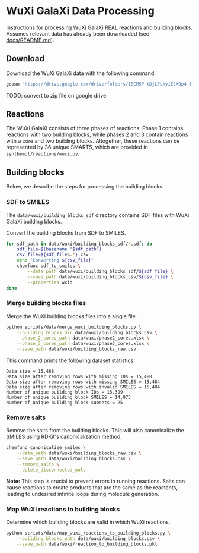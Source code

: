# WuXi GalaXi Data Processing

Instructions for processing WuXi GalaXi REAL reactions and building blocks. Assumes relevant data has already been downloaded (see [docs/README.md](README.md)).

## Download

Download the WuXi GalaXi data with the following command.
```bash
gdown "https://drive.google.com/drive/folders/1BCM5P-tDjLFLkyiEJX9p4-6fw0w5-qRg?usp=drive_link" -O $(python -c "import synthemol; from pathlib import Path; print(Path(synthemol.__path__[0]).parent)")/data/wuxi --folder
```

TODO: convert to zip file on google drive

## Reactions

The WuXi GalaXi consists of three phases of reactions. Phase 1 contains reactions with two building blocks, while phases 2 and 3 contain reactions with a core and two building blocks. Altogether, these reactions can be represented by 36 unique SMARTS, which are provided in `synthemol/reactions/wuxi.py`.


## Building blocks

Below, we describe the steps for processing the building blocks.

### SDF to SMILES

The `data/wuxi/building_blocks_sdf` directory contains SDF files with WuXi GalaXi building blocks.

Convert the building blocks from SDF to SMILES.
```bash
for sdf_path in data/wuxi/building_blocks_sdf/*.sdf; do
    sdf_file=$(basename "$sdf_path")
    csv_file=${sdf_file%.*}.csv
    echo "Converting ${csv_file}"
    chemfunc sdf_to_smiles \
        --data_path data/wuxi/building_blocks_sdf/${sdf_file} \
        --save_path data/wuxi/building_blocks_csv/${csv_file} \
        --properties wxid
done
```

### Merge building blocks files

Merge the WuXi building blocks files into a single file.
```bash
python scripts/data/merge_wuxi_building_blocks.py \
    --building_blocks_dir data/wuxi/building_blocks_csv \
    --phase_2_cores_path data/wuxi/phase2_cores.xlsx \
    --phase_3_cores_path data/wuxi/phase3_cores.xlsx \
    --save_path data/wuxi/building_blocks_raw.csv
```

This command prints the following dataset statistics.
```
Data size = 15,488
Data size after removing rows with missing IDs = 15,488
Data size after removing rows with missing SMILES = 15,484
Data size after removing rows with invalid SMILES = 15,484
Number of unique building block IDs = 15,399
Number of unique building block SMILES = 14,975
Number of unique building block subsets = 25
```

### Remove salts

Remove the salts from the building blocks. This will also canonicalize the SMILES using RDKit's canonicalization method.
```bash
chemfunc canonicalize_smiles \
    --data_path data/wuxi/building_blocks_raw.csv \
    --save_path data/wuxi/building_blocks.csv \
    --remove_salts \
    --delete_disconnected_mols
```

**Note:** This step is crucial to prevent errors in running reactions. Salts can cause reactions to create products that are the same as the reactants, leading to undesired infinite loops during molecule generation.


### Map WuXi reactions to building blocks

Determine which building blocks are valid in which WuXi reactions.
```bash
python scripts/data/map_wuxi_reactions_to_building_blocks.py \
    --building_blocks_path data/wuxi/building_blocks.csv \
    --save_path data/wuxi/reaction_to_building_blocks.pkl
```
